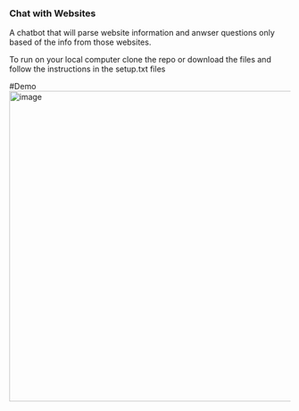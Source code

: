 ### Chat with Websites

A chatbot that will parse website information and anwser questions only
based of the info from those websites. 

To run on your local computer clone the repo or download the files and 
follow the instructions in the setup.txt files

#Demo
<img width="556" alt="image" src="https://github.com/Aabha-J/Website-Chatbot/assets/121515351/03ca8463-204c-4409-b94e-a73b293fd801">
